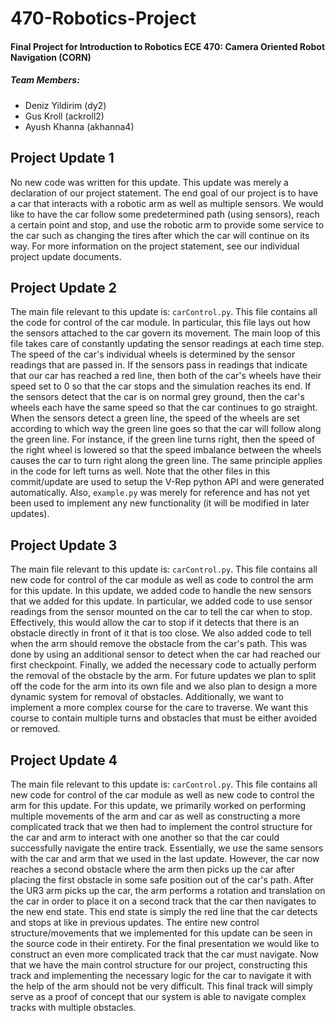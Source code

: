 # 470-Robotics-Project
#### Final Project for Introduction to Robotics ECE 470: Camera Oriented Robot Navigation (CORN)

##### Team Members:
- Deniz Yildirim (dy2)
- Gus Kroll (ackroll2)
- Ayush Khanna (akhanna4)

## Project Update 1
No new code was written for this update. This update was merely a declaration of our project statement. The end goal of our project is to have a car that interacts with a robotic arm as well as multiple sensors. We would like to have the car follow some predetermined path (using sensors), reach a certain point and stop, and use the robotic arm to provide some service to the car such as changing the tires after which the car will continue on its way. For more information on the project statement, see our individual project update documents.

## Project Update 2
The main file relevant to this update is: `carControl.py`. This file contains all the code for control of the car module. In particular, this file lays out how the sensors attached to the car govern its movement. The main loop of this file takes care of constantly updating the sensor readings at each time step. The speed of the car's individual wheels is determined by the sensor readings that are passed in. If the sensors pass in readings that indicate that our car has reached a red line, then both of the car's wheels have their speed set to 0 so that the car stops and the simulation reaches its end. If the sensors detect that the car is on normal grey ground, then the car's wheels each have the same speed so that the car continues to go straight. When the sensors detect a green line, the speed of the wheels are set according to which way the green line goes so that the car will follow along the green line. For instance, if the green line turns right, then the speed of the right wheel is lowered so that the speed imbalance between the wheels causes the car to turn right along the green line. The same principle applies in the code for left turns as well.
Note that the other files in this commit/update are used to setup the V-Rep python API and were generated automatically. Also, `example.py` was merely for reference and has not yet been used to implement any new functionality (it will be modified in later updates).

## Project Update 3
The main file relevant to this update is: `carControl.py`. This file contains all new code for control of the car module as well as code to control the arm for this update. In this update, we added code to handle the new sensors that we added for this update. In particular, we added code to use sensor readings from the sensor mounted on the car to tell the car when to stop. Effectively, this would allow the car to stop if it detects that there is an obstacle directly in front of it that is too close. We also added code to tell when the arm should remove the obstacle from the car's path. This was done by using an additional sensor to detect when the car had reached our first checkpoint. Finally, we added the necessary code to actually perform the removal of the obstacle by the arm.
For future updates we plan to split off the code for the arm into its own file and we also plan to design a more dynamic system for removal of obstacles. Additionally, we want to implement a more complex course for the care to traverse. We want this course to contain multiple turns and obstacles that must be either avoided or removed.

## Project Update 4
The main file relevant to this update is: `carControl.py`. This file contains all new code for control of the car module as well as new code to control the arm for this update. For this update, we primarily worked on performing multiple movements of the arm and car as well as constructing a more complicated track that we then had to implement the control structure for the car and arm to interact with one another so that the car could successfully navigate the entire track. Essentially, we use the same sensors with the car and arm that we used in the last update. However, the car now reaches a second obstacle where the arm then picks up the car after placing the first obstacle in some safe position out of the car's path. After the UR3 arm picks up the car, the arm performs a rotation and translation on the car in order to place it on a second track that the car then navigates to the new end state. This end state is simply the red line that the car detects and stops at like in previous updates. The entire new control structure/movements that we implemented for this update can be seen in the source code in their entirety. For the final presentation we would like to construct an even more complicated track that the car must navigate. Now that we have the main control structure for our project, constructing this track and implementing the necessary logic for the car to navigate it with the help of the arm should not be very difficult. This final track will simply serve as a proof of concept that our system is able to navigate complex tracks with multiple obstacles.
